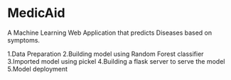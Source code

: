 # MedicAid
A Machine Learning Web Application that predicts Diseases based on symptoms.

1.Data Preparation 
2.Building model using Random Forest classifier
3.Imported model using pickel
4.Building a flask server to serve the model 
5.Model deployment 
